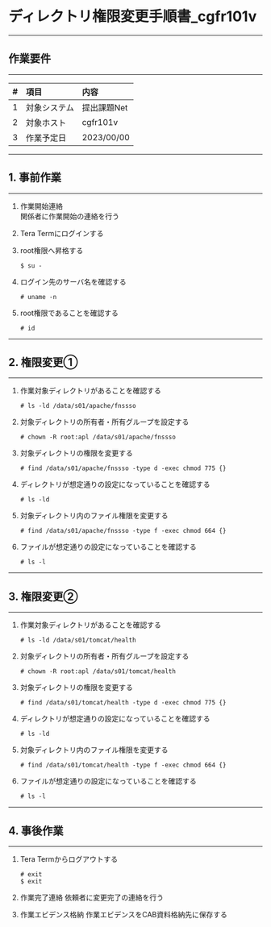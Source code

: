 # ディレクトリ権限変更手順書_cgfr101v

-----------------------------------------------------------------------------------
## 作業要件
-----------------------------------------------------------------------------------
|#|項目|内容|
|:--|:--|:--|
|1|対象システム|提出課題Net|
|2|対象ホスト|cgfr101v|
|3|作業予定日|2023/00/00|

-----------------------------------------------------------------------------------
## 1. 事前作業
-----------------------------------------------------------------------------------
1. 作業開始連絡  
    関係者に作業開始の連絡を行う

2. Tera Termにログインする

3. root権限へ昇格する
    ```
    $ su -
    ```

4. ログイン先のサーバ名を確認する
   ```
   # uname -n
   ```

5. root権限であることを確認する
   ```
   # id
   ```

-----------------------------------------------------------------------------------
## 2. 権限変更①
-----------------------------------------------------------------------------------
1. 作業対象ディレクトリがあることを確認する
   ```
   # ls -ld /data/s01/apache/fnssso
   ```

2. 対象ディレクトリの所有者・所有グループを設定する
   ```
   # chown -R root:apl /data/s01/apache/fnssso
   ```

3. 対象ディレクトリの権限を変更する
   ```
   # find /data/s01/apache/fnssso -type d -exec chmod 775 {}
   ```

4. ディレクトリが想定通りの設定になっていることを確認する
   ```
   # ls -ld
   ```

5. 対象ディレクトリ内のファイル権限を変更する
   ```
   # find /data/s01/apache/fnssso -type f -exec chmod 664 {}
   ```

6. ファイルが想定通りの設定になっていることを確認する
   ```
   # ls -l
   ```

-----------------------------------------------------------------------------------
## 3. 権限変更②
-----------------------------------------------------------------------------------
1. 作業対象ディレクトリがあることを確認する
   ```
   # ls -ld /data/s01/tomcat/health
   ```

2. 対象ディレクトリの所有者・所有グループを設定する
   ```
   # chown -R root:apl /data/s01/tomcat/health
   ```

3. 対象ディレクトリの権限を変更する
   ```
   # find /data/s01/tomcat/health -type d -exec chmod 775 {}
   ```

4. ディレクトリが想定通りの設定になっていることを確認する
   ```
   # ls -ld
   ```

5. 対象ディレクトリ内のファイル権限を変更する
   ```
   # find /data/s01/tomcat/health -type f -exec chmod 664 {}
   ```

6. ファイルが想定通りの設定になっていることを確認する
   ```
   # ls -l
   ```

-----------------------------------------------------------------------------------
## 4. 事後作業
-----------------------------------------------------------------------------------
1. Tera Termからログアウトする
   ```
   # exit
   $ exit
   ```

2. 作業完了連絡
    依頼者に変更完了の連絡を行う

3. 作業エビデンス格納
    作業エビデンスをCAB資料格納先に保存する